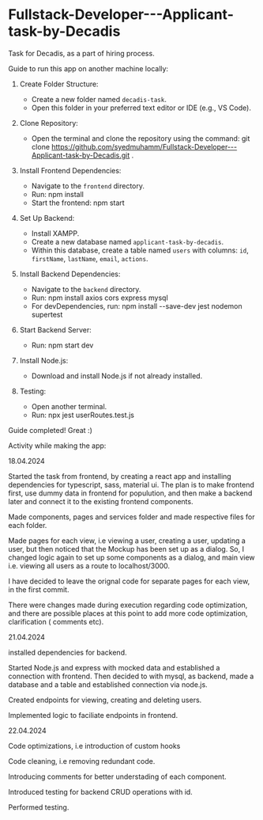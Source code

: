 # Fullstack-Developer---Applicant-task-by-Decadis
Task for Decadis, as a part of hiring process. 


Guide to run this app on another machine locally: 

1. Create Folder Structure:
   - Create a new folder named `decadis-task`.
   - Open this folder in your preferred text editor or IDE (e.g., VS Code).

2. Clone Repository:
   - Open the terminal and clone the repository using the command:
     git clone https://github.com/syedmuhamm/Fullstack-Developer---Applicant-task-by-Decadis.git .

3. Install Frontend Dependencies:
   - Navigate to the `frontend` directory.
   - Run:
     npm install
   - Start the frontend:
     npm start

4. Set Up Backend:
   - Install XAMPP.
   - Create a new database named `applicant-task-by-decadis`.
   - Within this database, create a table named `users` with columns: `id`, `firstName`, `lastName`, `email`, `actions`.

5. Install Backend Dependencies:
   - Navigate to the `backend` directory.
   - Run:
     npm install axios cors express mysql
   - For devDependencies, run:
     npm install --save-dev jest nodemon supertest

6. Start Backend Server:
   - Run:
     npm start dev

7. Install Node.js:
   - Download and install Node.js if not already installed.

8. Testing:
   - Open another terminal.
   - Run:
     npx jest userRoutes.test.js


Guide completed! Great :)

Activity while making the app:

18.04.2024

Started the task from frontend, by creating a react app and installing dependencies for typescript, sass, material ui. The plan is to make frontend first, 
use dummy data in frontend for populution, and then make a backend later and connect it to the existing frontend components.

Made components, pages and services folder and made respective files for each folder. 

Made pages for each view, i.e viewing a user, creating a user, updating a user, but then noticed that the Mockup has been set up as a dialog.
So, I changed logic again to set up some components as a dialog, and main view i.e. viewing all users as a route to localhost/3000. 

I have decided to leave the orignal code for separate pages for each view, in the first commit. 

There were changes made during execution regarding code optimization, and there are possible places at this point to add more code optimization, clarification ( comments etc).

21.04.2024

installed dependencies for backend.

Started Node.js and express with mocked data and established a connection with frontend. Then decided to with mysql, as backend, made a database and a table and established connection via node.js.

Created endpoints for viewing, creating and deleting users. 

Implemented logic to faciliate endpoints in frontend.


22.04.2024

Code optimizations, i.e introduction of custom hooks

Code cleaning, i.e removing redundant code.

Introducing comments for better understading of each component. 

Introduced testing for backend CRUD operations with id. 

Performed testing. 


